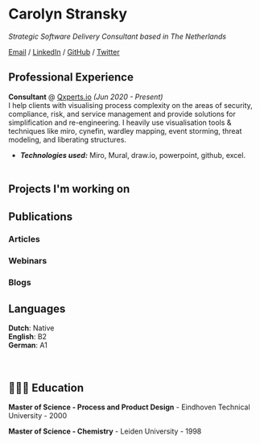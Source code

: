 # Carolyn Stransky

_Strategic Software Delivery Consultant based in The Netherlands_ <br>

[Email](mailto:dvanstein@qxperts.io) / [LinkedIn](https://www.linkedin.com/in/dvstein/) / [GitHub](https://github.com/davevs/) / [Twitter](https://twitter.com/Dave_von_S/) 

## Professional Experience

**Consultant** @ [Qxperts.io](https://qxperts.io/) _(Jun 2020 - Present)_ <br>
I help clients with visualising process complexity on the areas of security, compliance, risk, and service management and provide solutions for simplification and re-engineering. I heavily use visualisation tools & techniques like miro, cynefin, wardley mapping, event storming, threat modeling, and liberating structures.
  - **_Technologies used:_** Miro, Mural, draw.io, powerpoint, github, excel.
<br><br>

   
## Projects I'm working on

## Publications
    
### Articles

### Webinars

### Blogs

## Languages

**Dutch**: Native <br>
**English**: B2 <br>
**German**: A1 <br>
<br><br>

## 👩🏼‍🎓 Education

**Master of Science - Process and Product Design** - Eindhoven Technical University - 2000<br>

**Master of Science - Chemistry** - Leiden University - 1998<br>
